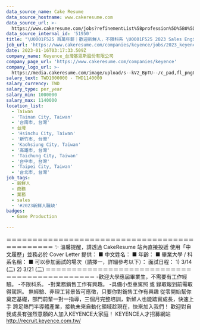 ```yaml
---
data_source_name: Cake Resume
data_source_hostname: www.cakeresume.com
data_source_url: >-
  https://www.cakeresume.com/jobs?refinementList%5Bprofession%5D%5B0%5D=game-production&range%5Bsalary_range%5D%5Bmin%5D=1000000
data_source_internal_id: '51950'
title: "\U0001F525 百萬年薪｜歡迎新鮮人，不限科系 \U0001F525 2023 Sales Engineer 業務工程師 （先到先審，收件至 4/30 止）"
job_url: 'https://www.cakeresume.com/companies/keyence/jobs/2023_keyence_sales_engineer'
date: 2023-01-16T03:17:33.509Z
company_name: Keyence_台灣基恩斯股份有限公司
company_page_url: 'https://www.cakeresume.com/companies/keyence'
company_logo_url: >-
  https://media.cakeresume.com/image/upload/s--kV2_BpTU--/c_pad,fl_png8,h_200,w_200/v1673590743/ulmm51j7bsckyuxmyt6o.png
salary_text: TWD1000000 - TWD1140000
salary_currency: TWD
salary_type: per_year
salary_min: 1000000
salary_max: 1140000
location_list:
  - Taiwan
  - 'Tainan City, Taiwan'
  - '台南市, 台灣'
  - 台灣
  - 'Hsinchu City, Taiwan'
  - '新竹市, 台灣'
  - 'Kaohsiung City, Taiwan'
  - '高雄市, 台灣'
  - 'Taichung City, Taiwan'
  - '台中市, 台灣'
  - 'Taipei City, Taiwan'
  - '台北市, 台灣'
job_tags:
  - 新鮮人
  - 商務
  - 業務
  - sales
  - '#2023新鮮人職缺'
badges:
  - Game Production

---
```


＝＝＝＝＝＝＝＝＝＝＝＝＝＝＝＝＝＝＝＝＝＝＝＝＝＝＝＝＝＝＝＝＝＝＝＝＝＝＝＝＝＝＝＝＝ ✨ 溫馨提醒，請透過 CakeResume 站內直接投遞 使用「中文履歷」並務必於 Cover Letter 提供： ■ 中文姓名： ■ 年齡： ■ 畢業大學 / 科系名稱： ■ 可以參加面試的場次（請擇一，詳細參考以下）： 面試日程： 1) 3/14 (二) 2) 3/21 (二) ＝＝＝＝＝＝＝＝＝＝＝＝＝＝＝＝＝＝＝＝＝＝＝＝＝＝＝＝＝＝＝＝＝＝＝＝＝＝＝＝＝＝＝＝＝ -歡迎大學應屆畢業生，不需要有工作經驗。 -不限科系。 -對業務銷售工作有興趣。 -具備小型車駕照 或 錄取報到前需取得駕照。 無經驗、非理工背景皆可應徵，只要你對銷售工作有興趣 從零開始幫你奠定基礎，部門前輩一對一指導，三個月完整培訓，新鮮人也能踏實成長，快速上手 跨足熱門半導體產業，接軌未來自動化領域趁現在，快來加入我們！ 歡迎對自我成長有強烈意願的人加入KEYENCE大家庭！ KEYENCE人才招募網站 http://recruit.keyence.com.tw/